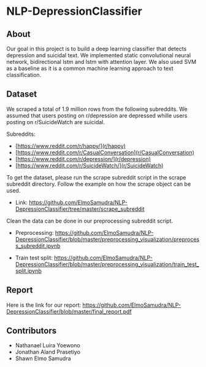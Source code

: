 # NLP-DepressionClassifier

## About
Our goal in this project is to build a deep learning classifier that detects depression and suicidal text. We implemented static convolutional neural network, bidirectional lstm and lstm with attention layer. We also used SVM as a baseline as it is a common machine learning approach to text classification.

## Dataset
We scraped a total of 1.9 million rows from the following subreddits. We assumed that users posting on r/depression are depressed whille users posting on r/SuicideWatch are suicidal.

Subreddits:
* [https://www.reddit.com/r/happy/](r/happy)
* [https://www.reddit.com/r/CasualConversation](r/CasualConversation)
* [https://www.reddit.com/r/depression/](r/depression)
* [https://www.reddit.com/r/SuicideWatch/](r/SuicideWatch)

To get the dataset, please run the scrape subreddit script in the scrape subreddit directory. Follow the example on how the scrape object can be used.

* Link: https://github.com/ElmoSamudra/NLP-DepressionClassifier/tree/master/scrape_subreddit

Clean the data can be done in our preprocessing subreddit script.

* Preprocessing: https://github.com/ElmoSamudra/NLP-DepressionClassifier/blob/master/preprocessing_visualization/preprocess_subreddit.ipynb

* Train test split: https://github.com/ElmoSamudra/NLP-DepressionClassifier/blob/master/preprocessing_visualization/train_test_split.ipynb

## Report
Here is the link for our report: https://github.com/ElmoSamudra/NLP-DepressionClassifier/blob/master/final_report.pdf

## Contributors
* Nathanael Luira Yoewono
* Jonathan Aland Prasetiyo
* Shawn Elmo Samudra
